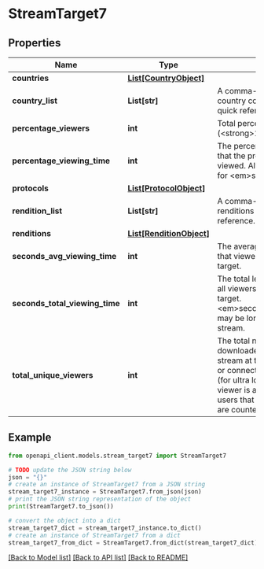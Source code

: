 # StreamTarget7


## Properties

Name | Type | Description | Notes
------------ | ------------- | ------------- | -------------
**countries** | [**List[CountryObject]**](CountryObject.md) |  | [optional] 
**country_list** | **List[str]** | A comma-separated list of all viewed country codes shown as strings, for quick reference. | [optional] 
**percentage_viewers** | **int** | Total percentage of viewers (&lt;strong&gt;100&lt;/strong&gt;). | [optional] 
**percentage_viewing_time** | **int** | The percentage of total viewing time that the protocol or rendition was viewed. Always &lt;strong&gt;100&lt;/strong&gt; for &lt;em&gt;stream_target&lt;/em&gt;. | [optional] 
**protocols** | [**List[ProtocolObject]**](ProtocolObject.md) |  | [optional] 
**rendition_list** | **List[str]** | A comma-separated list of all viewed renditions shown as numbers, for quick reference. | [optional] 
**renditions** | [**List[RenditionObject]**](RenditionObject.md) |  | [optional] 
**seconds_avg_viewing_time** | **int** | The average length of time, in seconds, that viewers played the stream at the target. | [optional] 
**seconds_total_viewing_time** | **int** | The total length of time, in seconds, that all viewers played the stream at the target. &lt;em&gt;seconds_total_viewing_time&lt;/em&gt; may be longer than the duration of the stream. | [optional] 
**total_unique_viewers** | **int** | The total number of unique viewers that downloaded at least one chunk of the stream at the target (for HTTP streams) or connected to and viewed the stream (for ultra low latency streams). A unique viewer is a single IP address; multiple users that share the same IP address are counted once. | [optional] 

## Example

```python
from openapi_client.models.stream_target7 import StreamTarget7

# TODO update the JSON string below
json = "{}"
# create an instance of StreamTarget7 from a JSON string
stream_target7_instance = StreamTarget7.from_json(json)
# print the JSON string representation of the object
print(StreamTarget7.to_json())

# convert the object into a dict
stream_target7_dict = stream_target7_instance.to_dict()
# create an instance of StreamTarget7 from a dict
stream_target7_from_dict = StreamTarget7.from_dict(stream_target7_dict)
```
[[Back to Model list]](../README.md#documentation-for-models) [[Back to API list]](../README.md#documentation-for-api-endpoints) [[Back to README]](../README.md)


